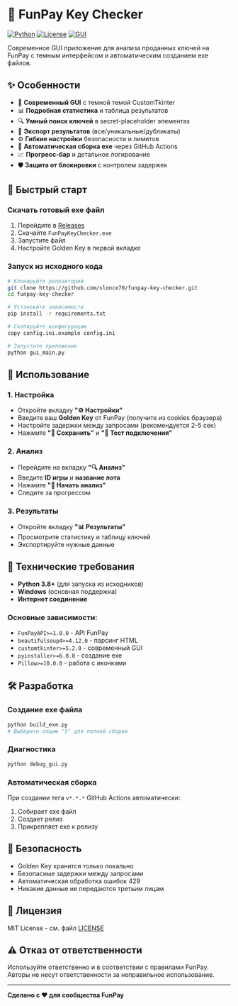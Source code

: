 # 🔑 FunPay Key Checker

[![Python](https://img.shields.io/badge/Python-3.8+-blue.svg)](https://python.org)
[![License](https://img.shields.io/badge/License-MIT-green.svg)](LICENSE)
[![GUI](https://img.shields.io/badge/GUI-CustomTkinter-orange.svg)](https://github.com/TomSchimansky/CustomTkinter)

Современное GUI приложение для анализа проданных ключей на FunPay с темным интерфейсом и автоматическим созданием exe файлов.

## ✨ Особенности

- 🎨 **Современный GUI** с темной темой CustomTkinter
- 📊 **Подробная статистика** и таблица результатов
- 🔍 **Умный поиск ключей** в secret-placeholder элементах
- 💾 **Экспорт результатов** (все/уникальные/дубликаты)
- ⚙️ **Гибкие настройки** безопасности и лимитов
- 🚀 **Автоматическая сборка exe** через GitHub Actions
- 📈 **Прогресс-бар** и детальное логирование
- 🛡️ **Защита от блокировки** с контролем задержек

## 🚀 Быстрый старт

### Скачать готовый exe файл
1. Перейдите в [Releases](../../releases)
2. Скачайте `FunPayKeyChecker.exe`
3. Запустите файл
4. Настройте Golden Key в первой вкладке

### Запуск из исходного кода
```bash
# Клонируйте репозиторий
git clone https://github.com/slonce70/funpay-key-checker.git
cd funpay-key-checker

# Установите зависимости
pip install -r requirements.txt

# Скопируйте конфигурацию
copy config.ini.example config.ini

# Запустите приложение
python gui_main.py
```

## 🎯 Использование

### 1. Настройка
- Откройте вкладку **"⚙️ Настройки"**
- Введите ваш **Golden Key** от FunPay (получите из cookies браузера)
- Настройте задержки между запросами (рекомендуется 2-5 сек)
- Нажмите **"💾 Сохранить"** и **"🔗 Тест подключения"**

### 2. Анализ
- Перейдите на вкладку **"🔍 Анализ"**
- Введите **ID игры** и **название лота**
- Нажмите **"🚀 Начать анализ"**
- Следите за прогрессом

### 3. Результаты
- Откройте вкладку **"📊 Результаты"**
- Просмотрите статистику и таблицу ключей
- Экспортируйте нужные данные

## 🔧 Технические требования

- **Python 3.8+** (для запуска из исходников)
- **Windows** (основная поддержка)
- **Интернет соединение**

### Основные зависимости:
- `FunPayAPI>=1.0.0` - API FunPay
- `beautifulsoup4>=4.12.0` - парсинг HTML
- `customtkinter>=5.2.0` - современный GUI
- `pyinstaller>=6.0.0` - создание exe
- `Pillow>=10.0.0` - работа с иконками

## 🛠️ Разработка

### Создание exe файла
```bash
python build_exe.py
# Выберите опцию "5" для полной сборки
```

### Диагностика
```bash
python debug_gui.py
```

### Автоматическая сборка
При создании тега `v*.*.*` GitHub Actions автоматически:
1. Собирает exe файл
2. Создает релиз
3. Прикрепляет exe к релизу

## 🚨 Безопасность

- Golden Key хранится только локально
- Безопасные задержки между запросами
- Автоматическая обработка ошибок 429
- Никакие данные не передаются третьим лицам

## 📄 Лицензия

MIT License - см. файл [LICENSE](LICENSE)

## ⚠️ Отказ от ответственности

Используйте ответственно и в соответствии с правилами FunPay. Авторы не несут ответственности за неправильное использование.

---

**Сделано с ❤️ для сообщества FunPay**